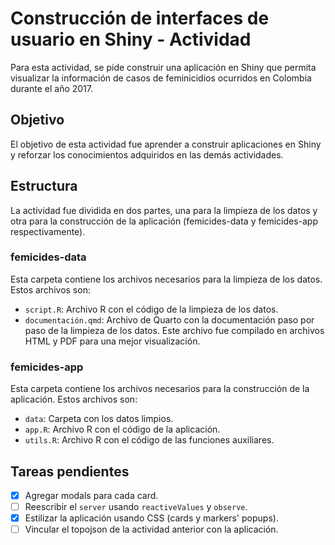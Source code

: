 # Construcción de interfaces de usuario en Shiny - Actividad

Para esta actividad, se pide construir una aplicación en Shiny que permita visualizar la información de casos de feminicidios ocurridos en Colombia durante el año 2017.

## Objetivo

El objetivo de esta actividad fue aprender a construir aplicaciones en Shiny y reforzar los conocimientos adquiridos en las demás actividades.

## Estructura

La actividad fue dividida en dos partes, una para la limpieza de los datos y otra para la construcción de la aplicación (femicides-data y femicides-app respectivamente).

### femicides-data

Esta carpeta contiene los archivos necesarios para la limpieza de los datos. Estos archivos son:

  - `script.R`: Archivo R con el código de la limpieza de los datos.
  - `documentación.qmd`: Archivo de Quarto con la documentación paso por paso de la limpieza de los datos. Este archivo fue compilado en archivos HTML y PDF para una mejor visualización.
  
### femicides-app

Esta carpeta contiene los archivos necesarios para la construcción de la aplicación. Estos archivos son:

  - `data`: Carpeta con los datos limpios.
  - `app.R`: Archivo R con el código de la aplicación.
  - `utils.R`: Archivo R con el código de las funciones auxiliares.

## Tareas pendientes

  - [x] Agregar modals para cada card.
  - [ ] Reescribir el `server` usando `reactiveValues` y `observe`.
  - [x] Estilizar la aplicación usando CSS (cards y markers' popups).
  - [ ] Vincular el topojson de la actividad anterior con la aplicación.